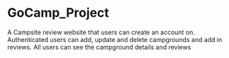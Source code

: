 # GoCamp_Project
A Campsite review website that users can create an account on. Authenticated users can add, update and delete campgrounds and add in reviews. All users can see the campground details and reviews
